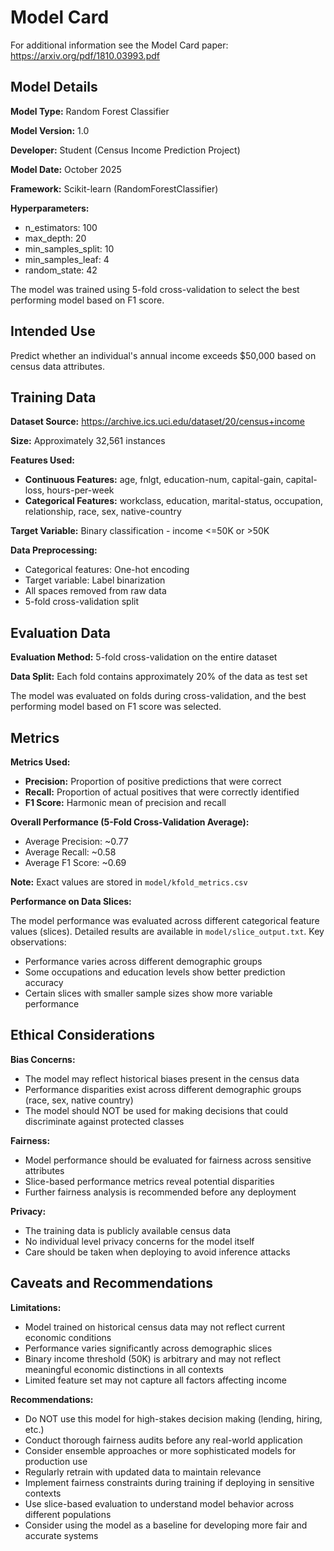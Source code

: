 # Model Card

For additional information see the Model Card paper: https://arxiv.org/pdf/1810.03993.pdf

## Model Details
**Model Type:** Random Forest Classifier

**Model Version:** 1.0

**Developer:** Student (Census Income Prediction Project)

**Model Date:** October 2025

**Framework:** Scikit-learn (RandomForestClassifier)

**Hyperparameters:**
- n_estimators: 100
- max_depth: 20
- min_samples_split: 10
- min_samples_leaf: 4
- random_state: 42

The model was trained using 5-fold cross-validation to select the best performing model based on F1 score.

## Intended Use

Predict whether an individual's annual income exceeds $50,000 based on census data attributes.

## Training Data

**Dataset Source:** https://archive.ics.uci.edu/dataset/20/census+income

**Size:** Approximately 32,561 instances

**Features Used:**
- **Continuous Features:** age, fnlgt, education-num, capital-gain, capital-loss, hours-per-week
- **Categorical Features:** workclass, education, marital-status, occupation, relationship, race, sex, native-country

**Target Variable:** Binary classification - income <=50K or >50K

**Data Preprocessing:**
- Categorical features: One-hot encoding
- Target variable: Label binarization
- All spaces removed from raw data
- 5-fold cross-validation split

## Evaluation Data

**Evaluation Method:** 5-fold cross-validation on the entire dataset

**Data Split:** Each fold contains approximately 20% of the data as test set

The model was evaluated on folds during cross-validation, and the best performing model based on F1 score was selected.

## Metrics

**Metrics Used:**
- **Precision:** Proportion of positive predictions that were correct
- **Recall:** Proportion of actual positives that were correctly identified
- **F1 Score:** Harmonic mean of precision and recall

**Overall Performance (5-Fold Cross-Validation Average):**
- Average Precision: ~0.77 
- Average Recall: ~0.58
- Average F1 Score: ~0.69

**Note:** Exact values are stored in `model/kfold_metrics.csv`

**Performance on Data Slices:**

The model performance was evaluated across different categorical feature values (slices). Detailed results are available in `model/slice_output.txt`. Key observations:

- Performance varies across different demographic groups
- Some occupations and education levels show better prediction accuracy
- Certain slices with smaller sample sizes show more variable performance

## Ethical Considerations

**Bias Concerns:**
- The model may reflect historical biases present in the census data
- Performance disparities exist across different demographic groups (race, sex, native country)
- The model should NOT be used for making decisions that could discriminate against protected classes

**Fairness:**
- Model performance should be evaluated for fairness across sensitive attributes
- Slice-based performance metrics reveal potential disparities
- Further fairness analysis is recommended before any deployment

**Privacy:**
- The training data is publicly available census data
- No individual level privacy concerns for the model itself
- Care should be taken when deploying to avoid inference attacks

## Caveats and Recommendations

**Limitations:**
- Model trained on historical census data may not reflect current economic conditions
- Performance varies significantly across demographic slices
- Binary income threshold (50K) is arbitrary and may not reflect meaningful economic distinctions in all contexts
- Limited feature set may not capture all factors affecting income

**Recommendations:**
- Do NOT use this model for high-stakes decision making (lending, hiring, etc.)
- Conduct thorough fairness audits before any real-world application
- Consider ensemble approaches or more sophisticated models for production use
- Regularly retrain with updated data to maintain relevance
- Implement fairness constraints during training if deploying in sensitive contexts
- Use slice-based evaluation to understand model behavior across different populations
- Consider using the model as a baseline for developing more fair and accurate systems


